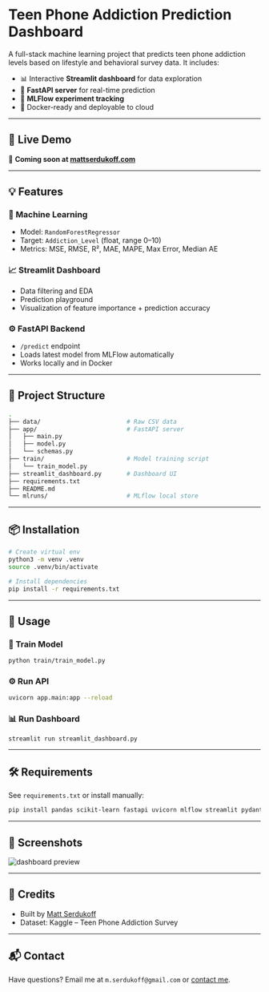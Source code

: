 # Teen Phone Addiction Prediction Dashboard

A full-stack machine learning project that predicts teen phone addiction levels based on lifestyle and behavioral survey data. It includes:

- 📊 Interactive **Streamlit dashboard** for data exploration
- 🤖 **FastAPI server** for real-time prediction
- 🧪 **MLFlow experiment tracking**
- 🐳 Docker-ready and deployable to cloud

---

## 🚀 Live Demo

🔗 **Coming soon at [mattserdukoff.com](https://mattserdukoff.com)**

---

## 💡 Features

### 🧠 Machine Learning
- Model: `RandomForestRegressor`
- Target: `Addiction_Level` (float, range 0–10)
- Metrics: MSE, RMSE, R², MAE, MAPE, Max Error, Median AE

### 📈 Streamlit Dashboard
- Data filtering and EDA
- Prediction playground
- Visualization of feature importance + prediction accuracy

### ⚙️ FastAPI Backend
- `/predict` endpoint
- Loads latest model from MLFlow automatically
- Works locally and in Docker

---

## 📁 Project Structure

```bash
.
├── data/                        # Raw CSV data
├── app/                         # FastAPI server
│   ├── main.py
│   ├── model.py
│   └── schemas.py
├── train/                       # Model training script
│   └── train_model.py
├── streamlit_dashboard.py       # Dashboard UI
├── requirements.txt
├── README.md
└── mlruns/                      # MLflow local store
```

---

## 📦 Installation

```bash
# Create virtual env
python3 -m venv .venv
source .venv/bin/activate

# Install dependencies
pip install -r requirements.txt
```

---

## 🏃 Usage

### 🧠 Train Model
```bash
python train/train_model.py
```

### ⚙️ Run API
```bash
uvicorn app.main:app --reload
```

### 📊 Run Dashboard
```bash
streamlit run streamlit_dashboard.py
```

---

## 🛠 Requirements

See `requirements.txt` or install manually:
```bash
pip install pandas scikit-learn fastapi uvicorn mlflow streamlit pydantic seaborn matplotlib requests
```

---

## 📸 Screenshots

![dashboard preview](https://via.placeholder.com/800x400?text=Streamlit+Dashboard)

---

## 📌 Credits

- Built by [Matt Serdukoff](https://mattserdukoff.com)
- Dataset: Kaggle – Teen Phone Addiction Survey

---

## 📬 Contact
Have questions? Email me at `m.serdukoff@gmail.com` or [contact me](https://mattserdukoff.com/#contact).
